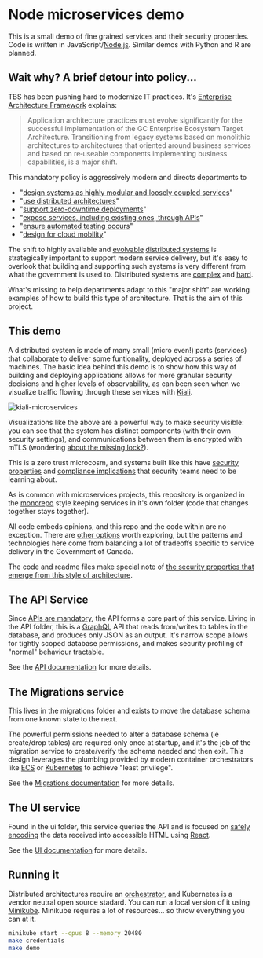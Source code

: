 # Node microservices demo

This is a small demo of fine grained services and their security properties. Code is written in JavaScript/[Node.js](https://nodejs.org). Similar demos with Python and R are planned.

## Wait why? A brief detour into policy...

TBS has been pushing hard to modernize IT practices. It's [Enterprise Architecture Framework](https://www.canada.ca/en/government/system/digital-government/policies-standards/government-canada-enterprise-architecture-framework.html) explains:
> Application architecture practices must evolve significantly for the successful implementation of the GC Enterprise Ecosystem Target Architecture. Transitioning from legacy systems based on monolithic architectures to architectures that oriented around business services and based on re‑useable components implementing business capabilities, is a major shift.

This mandatory policy is aggressively modern and directs departments to 
* "[design systems as highly modular and loosely coupled services](https://www.canada.ca/en/government/system/digital-government/policies-standards/government-canada-enterprise-architecture-framework.html#:~:text=design%20systems%20as%20highly%20modular%20and%20loosely%20coupled%20services)"
* "[use distributed architectures](https://www.canada.ca/en/government/system/digital-government/policies-standards/government-canada-enterprise-architecture-framework.html#:~:text=use%20distributed%20architectures)"
* "[support zero-downtime deployments](https://www.canada.ca/en/government/system/digital-government/policies-standards/government-canada-enterprise-architecture-framework.html#:~:text=support%20zero%E2%80%91downtime%20deployments)"
* "[expose services, including existing ones, through APIs](https://www.canada.ca/en/government/system/digital-government/policies-standards/government-canada-enterprise-architecture-framework.html#:~:text=expose%20services%2C%20including%20existing%20ones%2C%20through%20APIs)"
* "[ensure automated testing occurs](https://www.canada.ca/en/government/system/digital-government/policies-standards/government-canada-enterprise-architecture-framework.html#:~:text=ensure%20automated%20testing%20occurs)"
* "[design for cloud mobility](https://www.canada.ca/en/government/system/digital-government/policies-standards/government-canada-enterprise-architecture-framework.html#:~:text=design%20for%20cloud%20mobility)"

The shift to highly available and [evolvable](https://www.amazon.ca/Building-Evolutionary-Architectures-Support-Constant/dp/1491986360/ref=sr_1_1) [distributed systems](https://www.freecodecamp.org/news/a-thorough-introduction-to-distributed-systems-3b91562c9b3c) is strategically important to support modern service delivery, but it's easy to overlook that building and supporting such systems is very different from what the government is used to. Distributed systems are [complex](https://how.complexsystems.fail) and [hard](https://www.youtube.com/watch?v=w9GP7MNbaRc).

What's missing to help departments adapt to this "major shift" are working examples of how to build this type of architecture. That is the aim of this project.

## This demo

A distributed system is made of many small (micro even!) parts (services) that collaborate to deliver some funtionality, deployed across a series of machines. The basic idea behind this demo is to show how this way of building and deploying applications allows for more granular security decisions and higher levels of observability, as can been seen when we visualize traffic flowing through these services with [Kiali](https://kiali.io/).

![kiali-microservices](https://user-images.githubusercontent.com/109692/181612922-b78595e5-bdda-42cd-a37a-e109e594b050.gif)

Visualizations like the above are a powerful way to make security visible: you can see that the system has distinct components (with their own security settings), and communications between them is encrypted with mTLS (wondering [about the missing lock?](https://github.com/kiali/kiali/issues/5240)). 

This is a zero trust microcosm, and systems built like this have [security properties](https://www.youtube.com/watch?v=_omGtDfaAjI) and [compliance implications](https://www.youtube.com/watch?v=WgSMaiCaBpw&t=2162s) that security teams need to be learning about.

As is common with microservices projects, this repository is organized in the [monorepo](https://en.wikipedia.org/wiki/Monorepo) style keeping services in it's own folder (code that changes together stays together).

All code embeds opinions, and this repo and the code within are no exception. There are [other options](https://www.serverless.com/framework/docs/getting-started) worth exploring, but the patterns and technologies here come from balancing a lot of tradeoffs specific to service delivery in the Government of Canada.

The code and readme files make special note of [the security properties that emerge from this style of architecture](https://www.youtube.com/watch?v=VaE3jLPB4zU).

## The API Service

Since [APIs are mandatory](https://www.canada.ca/en/government/system/digital-government/policies-standards/government-canada-enterprise-architecture-framework.html#toc04:~:text=expose%20services%2C%20including%20existing%20ones%2C%20through%20APIs), the API forms a core part of this service. Living in the API folder, this is a [GraphQL](https://graphql.org) API that reads from/writes to tables in the database, and produces only JSON as an output. It's narrow scope allows for tightly scoped database permissions, and makes security profiling of "normal" behaviour tractable.

See the [API documentation](api/README.md) for more details.

## The Migrations service

This lives in the migrations folder and exists to move the database schema from one known state to the next.

The powerful permissions needed to alter a database schema (ie create/drop tables) are required only once at startup, and it's the job of the migration service to create/verify the schema needed and then exit.
This design leverages the plumbing provided by modern container orchestrators like [ECS](https://twitter.com/nathankpeck/status/1104069162949849092) or [Kubernetes](https://kubernetes.io/docs/concepts/workloads/pods/init-containers/#understanding-init-containers) to achieve "least privilege".

See the [Migrations documentation](migrations/README.md) for more details.

## The UI service

Found in the ui folder, this service queries the API and is focused on [safely encoding](https://youtu.be/NcAYsC_TKCA?t=642) the data received into accessible HTML using [React](https://reactjs.org/).

See the [UI documentation](ui/README.md) for more details.

## Running it

Distributed architectures require an [orchestrator](https://docs.microsoft.com/en-us/dotnet/architecture/microservices/architect-microservice-container-applications/scalable-available-multi-container-microservice-applications), and Kubernetes is a vendor neutral open source stadard. You can run a local version of it using [Minikube](https://minikube.sigs.k8s.io/docs/). Minikube requires a lot of resources... so throw everything you can at it.

```bash
minikube start --cpus 8 --memory 20480
make credentials
make demo
```
